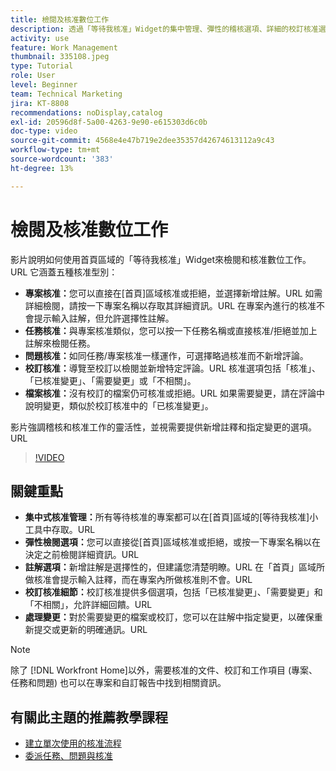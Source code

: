 ```yaml
---
title: 檢閱及核准數位工作
description: 透過「等待我核准」Widget的集中管理、彈性的稽核選項、詳細的校訂核准選擇，以及清晰的註解，以進行有效率的溝通和更新，來簡化核准工作流程。
activity: use
feature: Work Management
thumbnail: 335108.jpeg
type: Tutorial
role: User
level: Beginner
team: Technical Marketing
jira: KT-8808
recommendations: noDisplay,catalog
exl-id: 20596d8f-5a00-4263-9e90-e615303d6c0b
doc-type: video
source-git-commit: 4568e4e47b719e2dee35357d42674613112a9c43
workflow-type: tm+mt
source-wordcount: '383'
ht-degree: 13%

---
```


# 檢閱及核准數位工作

影片說明如何使用首頁區域的「等待我核准」Widget來檢閱和核准數位工作。&#x200B;URL 它涵蓋五種核准型別：

* **專案核准：**&#x200B;您可以直接在[首頁]區域核准或拒絕，並選擇新增註解。&#x200B;URL 如需詳細檢閱，請按一下專案名稱以存取其詳細資訊。&#x200B;URL 在專案內進行的核准不會提示輸入註解，但允許選擇性註解。
* **任務核准：**&#x200B;與專案核准類似，您可以按一下任務名稱或直接核准/拒絕並加上註解來檢閱任務。
* **問題核准：**&#x200B;如同任務/專案核准一樣運作，可選擇略過核准而不新增評論。
* **校訂核准：**&#x200B;導覽至校訂以檢閱並新增特定評論。&#x200B;URL 核准選項包括「核准」、「已核准變更」、「需要變更」或「不相關」。
* **檔案核准：**&#x200B;沒有校訂的檔案仍可核准或拒絕。&#x200B;URL 如果需要變更，請在評論中說明變更，類似於校訂核准中的「已核准變更」。

影片強調稽核和核准工作的靈活性，並視需要提供新增註釋和指定變更的選項。&#x200B;URL

>[!VIDEO](https://video.tv.adobe.com/v/3444957/?quality=12&learn=on&enablevpops&captions=chi_hant)

## 關鍵重點

* **集中式核准管理：**&#x200B;所有等待核准的專案都可以在[首頁]區域的[等待我核准]小工具中存取。&#x200B;URL
* **彈性檢閱選項：**&#x200B;您可以直接從[首頁]區域核准或拒絕，或按一下專案名稱以在決定之前檢閱詳細資訊。&#x200B;URL
* **註解選項：**&#x200B;新增註解是選擇性的，但建議您清楚明瞭。&#x200B;URL 在「首頁」區域所做核准會提示輸入註釋，而在專案內所做核准則不會。&#x200B;URL
* **校訂核准細節：**&#x200B;校訂核准提供多個選項，包括「已核准變更」、「需要變更」和「不相關」，允許詳細回饋。&#x200B;URL
* **處理變更：**&#x200B;對於需要變更的檔案或校訂，您可以在註解中指定變更，以確保重新提交或更新的明確通訊。&#x200B;URL


>[!NOTE]
>
>除了 [!DNL Workfront Home]以外，需要核准的文件、校訂和工作項目 (專案、任務和問題) 也可以在專案和自訂報告中找到相關資訊。

## 有關此主題的推薦教學課程

* [建立單次使用的核准流程](/help/manage-work/approval-processes-and-milestone-paths/create-a-single-use-approval-process.md)
* [委派任務、問題與核准](/help/manage-work/approval-processes-and-milestone-paths/delegate-approvals.md)


<!--
learn more URLS
Approving work
Home area for Reviewers
Guides
Home overview for Reviewers
Issue page overview
-->
